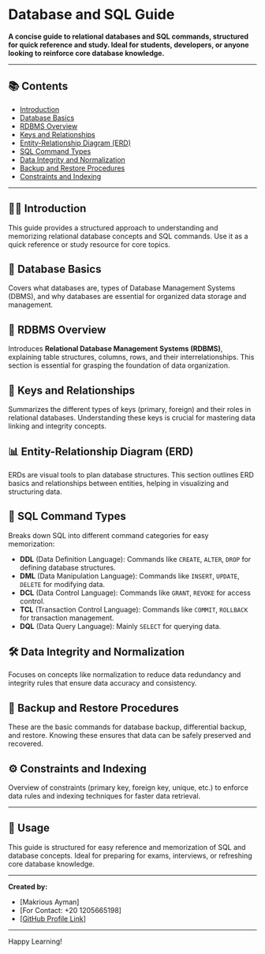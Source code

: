 # Database and SQL Guide

**A concise guide to relational databases and SQL commands, structured for quick reference and study. Ideal for students, developers, or anyone looking to reinforce core database knowledge.**

---

## 📚 **Contents**

- [Introduction](#introduction)
- [Database Basics](#database-basics)
- [RDBMS Overview](#rdbms-overview)
- [Keys and Relationships](#keys-and-relationships)
- [Entity-Relationship Diagram (ERD)](#entity-relationship-diagram-erd)
- [SQL Command Types](#sql-command-types)
- [Data Integrity and Normalization](#data-integrity-and-normalization)
- [Backup and Restore Procedures](#backup-and-restore-procedures)
- [Constraints and Indexing](#constraints-and-indexing)

---

## 🧑‍💻 **Introduction**
This guide provides a structured approach to understanding and memorizing relational database concepts and SQL commands. Use it as a quick reference or study resource for core topics.

## 📂 **Database Basics**
Covers what databases are, types of Database Management Systems (DBMS), and why databases are essential for organized data storage and management.

## 🔗 **RDBMS Overview**
Introduces **Relational Database Management Systems (RDBMS)**, explaining table structures, columns, rows, and their interrelationships. This section is essential for grasping the foundation of data organization.

## 🔑 **Keys and Relationships**
Summarizes the different types of keys (primary, foreign) and their roles in relational databases. Understanding these keys is crucial for mastering data linking and integrity concepts.

## 📊 **Entity-Relationship Diagram (ERD)**
ERDs are visual tools to plan database structures. This section outlines ERD basics and relationships between entities, helping in visualizing and structuring data.

## 📜 **SQL Command Types**
Breaks down SQL into different command categories for easy memorization:
- **DDL** (Data Definition Language): Commands like `CREATE`, `ALTER`, `DROP` for defining database structures.
- **DML** (Data Manipulation Language): Commands like `INSERT`, `UPDATE`, `DELETE` for modifying data.
- **DCL** (Data Control Language): Commands like `GRANT`, `REVOKE` for access control.
- **TCL** (Transaction Control Language): Commands like `COMMIT`, `ROLLBACK` for transaction management.
- **DQL** (Data Query Language): Mainly `SELECT` for querying data.

## 🛠 **Data Integrity and Normalization**
Focuses on concepts like normalization to reduce data redundancy and integrity rules that ensure data accuracy and consistency.

## 💾 **Backup and Restore Procedures**
These are the basic commands for database backup, differential backup, and restore. Knowing these ensures that data can be safely preserved and recovered.

## ⚙️ **Constraints and Indexing**
Overview of constraints (primary key, foreign key, unique, etc.) to enforce data rules and indexing techniques for faster data retrieval.

---

## 📌 **Usage**
This guide is structured for easy reference and memorization of SQL and database concepts. Ideal for preparing for exams, interviews, or refreshing core database knowledge.

---

**Created by:**  
- [Makrious Ayman]  
- [For Contact: +20 1205665198]  
- [[GitHub Profile Link](https://github.com/Makrious-Ayman)]

---

Happy Learning!
